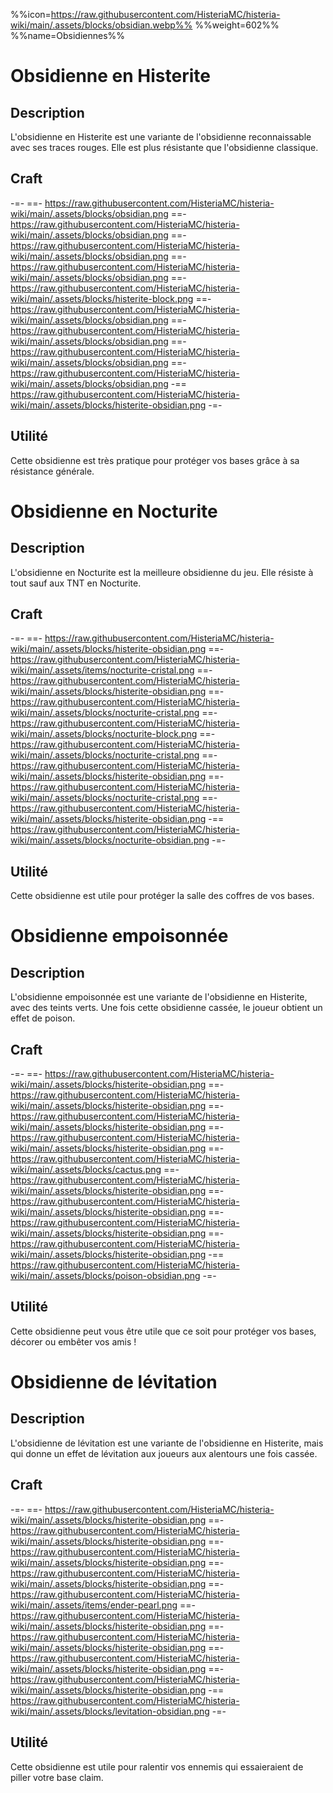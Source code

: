 %%icon=https://raw.githubusercontent.com/HisteriaMC/histeria-wiki/main/.assets/blocks/obsidian.webp%%
%%weight=602%%
%%name=Obsidiennes%%

# Obsidienne en Histerite

## Description 
L'obsidienne en Histerite est une variante de l'obsidienne reconnaissable avec ses traces rouges. Elle est plus résistante que l'obsidienne classique.

## Craft
-=-
 ==- https://raw.githubusercontent.com/HisteriaMC/histeria-wiki/main/.assets/blocks/obsidian.png
 ==- https://raw.githubusercontent.com/HisteriaMC/histeria-wiki/main/.assets/blocks/obsidian.png
 ==- https://raw.githubusercontent.com/HisteriaMC/histeria-wiki/main/.assets/blocks/obsidian.png
 ==- https://raw.githubusercontent.com/HisteriaMC/histeria-wiki/main/.assets/blocks/obsidian.png
 ==- https://raw.githubusercontent.com/HisteriaMC/histeria-wiki/main/.assets/blocks/histerite-block.png
 ==- https://raw.githubusercontent.com/HisteriaMC/histeria-wiki/main/.assets/blocks/obsidian.png
 ==- https://raw.githubusercontent.com/HisteriaMC/histeria-wiki/main/.assets/blocks/obsidian.png
 ==- https://raw.githubusercontent.com/HisteriaMC/histeria-wiki/main/.assets/blocks/obsidian.png
 ==- https://raw.githubusercontent.com/HisteriaMC/histeria-wiki/main/.assets/blocks/obsidian.png
 -== https://raw.githubusercontent.com/HisteriaMC/histeria-wiki/main/.assets/blocks/histerite-obsidian.png
-=-

## Utilité 
Cette obsidienne est très pratique pour protéger vos bases grâce à sa résistance générale.


# Obsidienne en Nocturite

## Description 
L'obsidienne en Nocturite est la meilleure obsidienne du jeu. Elle résiste à tout sauf aux  TNT en Nocturite.

## Craft
-=-
 ==- https://raw.githubusercontent.com/HisteriaMC/histeria-wiki/main/.assets/blocks/histerite-obsidian.png
 ==- https://raw.githubusercontent.com/HisteriaMC/histeria-wiki/main/.assets/items/nocturite-cristal.png
 ==- https://raw.githubusercontent.com/HisteriaMC/histeria-wiki/main/.assets/blocks/histerite-obsidian.png
 ==- https://raw.githubusercontent.com/HisteriaMC/histeria-wiki/main/.assets/blocks/nocturite-cristal.png
 ==- https://raw.githubusercontent.com/HisteriaMC/histeria-wiki/main/.assets/blocks/nocturite-block.png
 ==- https://raw.githubusercontent.com/HisteriaMC/histeria-wiki/main/.assets/blocks/nocturite-cristal.png
 ==- https://raw.githubusercontent.com/HisteriaMC/histeria-wiki/main/.assets/blocks/histerite-obsidian.png
 ==- https://raw.githubusercontent.com/HisteriaMC/histeria-wiki/main/.assets/blocks/nocturite-cristal.png
 ==- https://raw.githubusercontent.com/HisteriaMC/histeria-wiki/main/.assets/blocks/histerite-obsidian.png
 -== https://raw.githubusercontent.com/HisteriaMC/histeria-wiki/main/.assets/blocks/nocturite-obsidian.png
-=-

## Utilité 
Cette obsidienne est utile pour protéger la salle des coffres de vos bases.


# Obsidienne empoisonnée

## Description 
L'obsidienne empoisonnée est une variante de l'obsidienne en Histerite, avec des teints verts. Une fois cette obsidienne cassée, le joueur obtient un effet de poison.

## Craft
-=-
 ==- https://raw.githubusercontent.com/HisteriaMC/histeria-wiki/main/.assets/blocks/histerite-obsidian.png
 ==- https://raw.githubusercontent.com/HisteriaMC/histeria-wiki/main/.assets/blocks/histerite-obsidian.png
 ==- https://raw.githubusercontent.com/HisteriaMC/histeria-wiki/main/.assets/blocks/histerite-obsidian.png
 ==- https://raw.githubusercontent.com/HisteriaMC/histeria-wiki/main/.assets/blocks/histerite-obsidian.png
 ==- https://raw.githubusercontent.com/HisteriaMC/histeria-wiki/main/.assets/blocks/cactus.png
 ==- https://raw.githubusercontent.com/HisteriaMC/histeria-wiki/main/.assets/blocks/histerite-obsidian.png
 ==- https://raw.githubusercontent.com/HisteriaMC/histeria-wiki/main/.assets/blocks/histerite-obsidian.png
 ==- https://raw.githubusercontent.com/HisteriaMC/histeria-wiki/main/.assets/blocks/histerite-obsidian.png
 ==- https://raw.githubusercontent.com/HisteriaMC/histeria-wiki/main/.assets/blocks/histerite-obsidian.png
 -== https://raw.githubusercontent.com/HisteriaMC/histeria-wiki/main/.assets/blocks/poison-obsidian.png
-=-

## Utilité 
Cette obsidienne peut vous être utile que ce soit pour protéger vos bases, décorer ou embêter vos amis !


# Obsidienne de lévitation

## Description 
L'obsidienne de lévitation est une variante de l'obsidienne en Histerite, mais qui donne un effet de lévitation aux joueurs aux alentours une fois cassée.

## Craft
-=-
 ==- https://raw.githubusercontent.com/HisteriaMC/histeria-wiki/main/.assets/blocks/histerite-obsidian.png
 ==- https://raw.githubusercontent.com/HisteriaMC/histeria-wiki/main/.assets/blocks/histerite-obsidian.png
 ==- https://raw.githubusercontent.com/HisteriaMC/histeria-wiki/main/.assets/blocks/histerite-obsidian.png
 ==- https://raw.githubusercontent.com/HisteriaMC/histeria-wiki/main/.assets/blocks/histerite-obsidian.png
 ==- https://raw.githubusercontent.com/HisteriaMC/histeria-wiki/main/.assets/items/ender-pearl.png
 ==- https://raw.githubusercontent.com/HisteriaMC/histeria-wiki/main/.assets/blocks/histerite-obsidian.png
 ==- https://raw.githubusercontent.com/HisteriaMC/histeria-wiki/main/.assets/blocks/histerite-obsidian.png
 ==- https://raw.githubusercontent.com/HisteriaMC/histeria-wiki/main/.assets/blocks/histerite-obsidian.png
 ==- https://raw.githubusercontent.com/HisteriaMC/histeria-wiki/main/.assets/blocks/histerite-obsidian.png
 -== https://raw.githubusercontent.com/HisteriaMC/histeria-wiki/main/.assets/blocks/levitation-obsidian.png
-=-

## Utilité 
Cette obsidienne est utile pour ralentir vos ennemis qui essaieraient de piller votre base claim.

